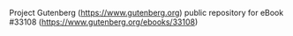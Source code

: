 Project Gutenberg (https://www.gutenberg.org) public repository for eBook #33108 (https://www.gutenberg.org/ebooks/33108)
